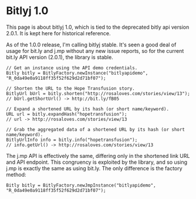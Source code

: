 # Bitlyj 1.0 #

This page is about bitlyj 1.0, which is tied to the deprecated bitly api version 2.0.1. It is kept here for historical reference.

As of the 1.0.0 release, I'm calling bitlyj stable. It's seen a good deal of usage for bit.ly and j.mp without any new issue reports, so for the current bit.ly API version (2.0.1), the library is stable.

```
// Get an instance using the API demo credentials.
Bitly bitly = BitlyFactory.newInstance("bitlyapidemo", "R_0da49e0a9118ff35f52f629d2d71bf07");

// Shorten the URL to the Hope Transfusion story.
BitlyUrl bUrl = bitly.shorten("http://rosaloves.com/stories/view/13");
// bUrl.getShortUrl() -> http://bit.ly/fB05

// Expand a shortened URL by its hash (or short name/keyword).
URL url = bitly.expandHash("hopetransfusion");
// url -> http://rosaloves.com/stories/view/13

// Grab the aggregated data of a shortened URL by its hash (or short name/keyword).
BitlyUrlInfo info = bitly.info("hopetransfusion");
// info.getUrl() -> http://rosaloves.com/stories/view/13
```

The j.mp API is effectively the same, differing only in the shortened link URL and API endpoint. This congruency is exploited by the library, and so using j.mp is exactly the same as using bit.ly. The only difference is the factory method:

```
Bitly bitly = BitlyFactory.newJmpInstance("bitlyapidemo", "R_0da49e0a9118ff35f52f629d2d71bf07");
```